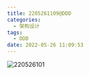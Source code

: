 ```yaml
---
title: 2205261109@DDD
categories:
  - 架构设计
tags:
  - DDD
date: 2022-05-26 11:09:53
---
```

![220526101](http://dbsvr-minio.cluee.tech/loft.cluee.tech/220526/220526101-DDD.png "220526101")